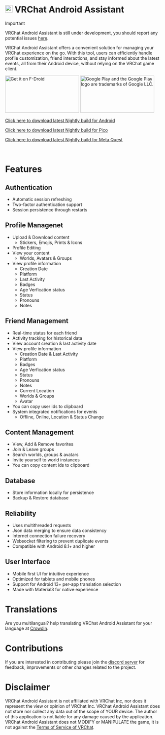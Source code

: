 # <img src="https://github.com/Nyabsi/vrcaa/assets/43046474/a90fb8bf-6017-410c-9def-93a8a43682cb" height="24" width="24"> VRChat Android Assistant

> [!IMPORTANT]
> VRChat Android Assistant is still under development, you should report any potential issues [here](https://github.com/Nyabsi/VRCAA/issues).

VRChat Android Assistant offers a convenient solution for managing your VRChat experience on the go. With this tool, users can efficiently handle profile customization, friend interactions, and stay informed about the latest events, all from their Android device, without relying on the VRChat game client.

[<img src="https://fdroid.gitlab.io/artwork/badge/get-it-on.png" alt="Get it on F-Droid" height="120" width="240">](https://f-droid.org/packages/cc.sovellus.vrcaa) [<img src="https://play.google.com/intl/en_us/badges/static/images/badges/en_badge_web_generic.png" alt="Google Play and the Google Play logo are trademarks of Google LLC." height="120" width="240">](https://play.google.com/store/apps/details?id=cc.sovellus.vrcaa)

[Click here to download latest Nightly build for Android](https://github.com/Nyabsi/VRCAA/releases/download/nightly/VRCAA-standard-signed.apk)

[Click here to download latest Nightly build for Pico](https://github.com/Nyabsi/VRCAA/releases/download/nightly/VRCAA-pico-signed.apk)

[Click here to download latest Nightly build for Meta Quest](https://github.com/Nyabsi/VRCAA/releases/download/nightly/VRCAA-quest-signed.apk)

<br/>

# Features

## Authentication

- Automatic session refreshing
- Two-factor authentication support
- Session persistence through restarts

## Profile Managenet

- Upload & Download content
    - Stickers, Emojis, Prints & Icons
- Profile Editing
- View your content
    - Worlds, Avatars & Groups
- View profile information
    - Creation Date
    - Platform
    - Last Activity 
    - Badges
    - Age Verfication status
    - Status
    - Pronouns
    - Notes

## Friend Management

- Real-time status for each friend
- Activity tracking for historical data
- View account creation & last activity date
- View profile information
    - Creation Date & Last Activity
    - Platform
    - Badges
    - Age Verfication status
    - Status
    - Pronouns
    - Notes
    - Current Location
    - Worlds & Groups
    - Avatar
- You can copy user ids to clipboard
- System integrated notifications for events
    - Offline, Online, Location & Status Change

## Content Management
  - View, Add & Remove favorites
  - Join & Leave groups
  - Search worlds, groups & avatars
  - Invite yourself to world instances
  - You can copy content ids to clipboard

## Database

- Store information locally for persistence
- Backup & Restore database

## Reliability

- Uses multithreaded requests
- Json data merging to ensure data consistency
- Internet connection failure recovery
- Websocket filtering to prevent duplicate events
- Compatible with Android 8.1+ and higher

## User Interface

- Mobile first UI for intuitive experience
- Optimized for tablets and mobile phones
- Support for Android 13+ per-app translation selection
- Made with Material3 for native experience

# Translations

Are you multilangual? help translating VRChat Android Assistant for your language at [Crowdin](https://crowdin.com/project/vrcaa).

# Contributions

If you are interested in contributing please join the [discord server](https://discord.com/invite/aJs8qJXuT3) for feedback, improvements or other changes related to the project.

# Disclaimer

VRChat Android Assistant is not affiliated with VRChat Inc, nor does it represent the view or opinion of VRChat Inc. VRChat Android Assistant does not store nor collect any data out of the scope of YOUR device. The author of this application is not liable for any damage caused by the application. VRChat Android Assistant does not MODIFY or MANIPULATE the game, it is not against the [Terms of Service of VRChat](https://hello.vrchat.com/legal).
